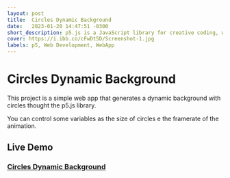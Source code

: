 ```yaml
---
layout: post
title:  Circles Dynamic Background
date:   2023-01-20 14:47:51 -0300
short_description: p5.js is a JavaScript library for creative coding, with a focus on making coding accessible and inclusive for artists, designers, educators, beginners, and anyone else! 
cover: https://i.ibb.co/cFwDt5D/Screenshot-1.jpg
labels: p5, Web Development, WebApp
---
```



# Circles Dynamic Background

This project is a simple web app that generates a dynamic background with circles thought the p5.js library.

You can control some variables as the size of circles e the framerate of the animation.

## Live Demo

### [Circles Dynamic Background](https://lucasgeron.github.io/p5/circles-dynamic-background)